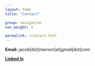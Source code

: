 ```yaml
---
layout: home
title: "Contact"

group: navigation
nav_weight: 5

permalink: /contact.html
---
```


**Email:** jacob[dot]merson[at]gmail[dot]com

**[Linked In](http://www.linkedin.com/pub/jacob-merson/33/b39/649/)** 
